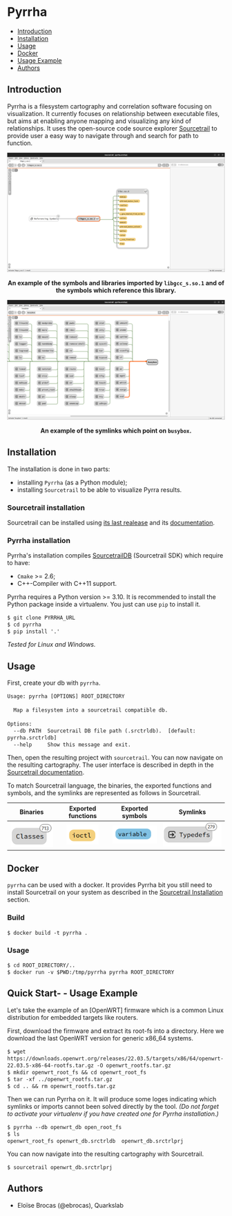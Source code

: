 # Pyrrha

* [Introduction](#introduction)
* [Installation](#installation)
* [Usage](#usage)
* [Docker](#docker)
* [Usage Example](#quick-start----usage-example)
* [Authors](#authors)

## Introduction

Pyrrha is a filesystem cartography and correlation software focusing on visualization. It currently focuses on relationship between executable files, but  aims at enabling anyone mapping and visualizing any kind of relationships. It uses the open-source code source
explorer [Sourcetrail](https://github.com/CoatiSoftware/Sourcetrail) to provide user a easy way to navigate through and search for 
path to function.

![](docs/img/imports.png)
<p align="center">
<b>An example of the symbols and libraries imported by <code>libgcc_s.so.1</code> and of the symbols which reference this library.</b>
</p>

![](docs/img/symlinks.png)
<p align="center">
<b>An example of the symlinks which point on <code>busybox</code>.</b>
</p>


## Installation
The installation is done in two parts:
- installing `Pyrrha` (as a Python module);
- installing `Sourcetrail` to be able to visualize Pyrra results.

### Sourcetrail installation
Sourcetrail can be installed using [its last realease](https://github.com/CoatiSoftware/Sourcetrail/releases/tag/2021.4.19) and its [documentation](https://github.com/CoatiSoftware/Sourcetrail/releases/tag/2021.4.19).

### Pyrrha installation
Pyrrha's installation compiles [SourcetrailDB](https://github.com/CoatiSoftware/SourcetrailDB) (Sourcetrail SDK) which require to have:
- `Cmake` >= 2.6;
- C++-Compiler with C++11 support.

Pyrrha requires a Python version >= 3.10.
It is recommended to install the Python package inside a virtualenv. You just can use `pip` to install it.
```commandline
$ git clone PYRRHA_URL
$ cd pyrrha
$ pip install '.'
```

*Tested for Linux and Windows.*

## Usage
First, create your db with `pyrrha`.

```commandline
Usage: pyrrha [OPTIONS] ROOT_DIRECTORY

  Map a filesystem into a sourcetrail compatible db.

Options:
  --db PATH  Sourcetrail DB file path (.srctrldb).  [default: pyrrha.srctrldb]
  --help     Show this message and exit.
```

Then, open the resulting project with `sourcetrail`. You can now navigate on the resulting cartography. The user interface is described in depth in the [Sourcetrail documentation](https://github.com/CoatiSoftware/Sourcetrail/blob/master/DOCUMENTATION.md#user-interface).

To match Sourcetrail language, the binaries, the exported functions and symbols, and the symlinks are represented as follows in Sourcetrail.

Binaries |      Exported functions      |      Exported symbols      | Symlinks
:---:|:----------------------------:|:--------------------------:| :---:
![](docs/img/classes.png) |  ![](docs/img/function.png)  | ![](docs/img/variable.png) | ![](docs/img/typedefs.png)


## Docker
`pyrrha` can be used with a docker. It provides Pyrrha bit you still need to install Sourcetrail on your system as described in the [Sourcetrail Installation](#sourcetrail-installation) section.

### Build
```commandline
$ docker build -t pyrrha .
```

### Usage
```commandline
$ cd ROOT_DIRECTORY/..
$ docker run -v $PWD:/tmp/pyrrha pyrrha ROOT_DIRECTORY
```

## Quick Start- - Usage Example
Let's take the example of an [OpenWRT] firmware which is a common Linux distribution for embedded targets like routers.

First, download the firmware and extract its root-fs into a directory. Here we download the last OpenWRT version for generic x86_64 systems.
```commandline
$ wget https://downloads.openwrt.org/releases/22.03.5/targets/x86/64/openwrt-22.03.5-x86-64-rootfs.tar.gz -O openwrt_rootfs.tar.gz
$ mkdir openwrt_root_fs && cd openwrt_root_fs
$ tar -xf ../openwrt_rootfs.tar.gz
$ cd .. && rm openwrt_rootfs.tar.gz
```

Then we can run Pyrrha on it. It will produce some loges indicating which symlinks or imports cannot been solved directly by the tool. 
*(Do not forget to activate your virtualenv if you have created one for Pyrrha installation.)*
```commandline
$ pyrrha --db openwrt_db open_root_fs
$ ls 
openwrt_root_fs openwrt_db.srctrldb  openwrt_db.srctrlprj
```

You can now navigate into the resulting cartography with Sourcetrail.
```commandline
$ sourcetrail openwrt_db.srctrlprj
```

## Authors
- Eloïse Brocas (@ebrocas), Quarkslab